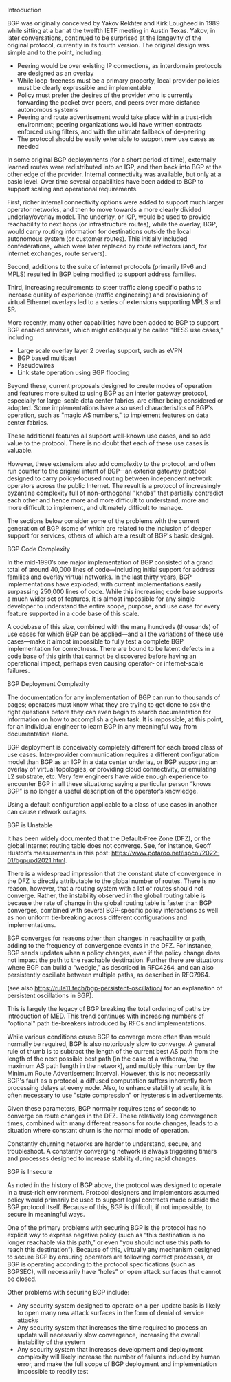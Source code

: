 Introduction

BGP was originally conceived by Yakov Rekhter and Kirk Lougheed in 1989 while sitting at a bar at the twelfth IETF meeting in Austin Texas. Yakov, in later conversations, continued to be surprised at the longevity of the original protocol, currently in its fourth version. The original design was simple and to the point, including:

-	Peering would be over existing IP connections, as interdomain protocols are designed as an overlay
-	While loop-freeness must be a primary property, local provider policies must be clearly expressible and implementable
-	Policy must prefer the desires of the provider who is currently forwarding the packet over peers, and peers over more distance autonomous systems
-	Peering and route advertisement would take place within a trust-rich environment; peering organizations would have written contracts enforced using filters, and with the ultimate fallback of de-peering
-	The protocol should be easily extensible to support new use cases as needed

In some original BGP deploymnents (for a short period of time), externally learned routes were redistributed into an IGP, and then back into BGP at the other edge of the provider. Internal connectivity was available, but only at a basic level. Over time several capabilities have been added to BGP to support scaling and operational requirements.

First, richer internal connectivity options were added to support much larger operator networks, and then to move towards a more clearly divided underlay/overlay model. The underlay, or IGP, would be used to provide reachability to next hops (or infrastructure routes), while the overlay, BGP, would carry routing information for destinations outside the local autonomous system (or customer routes). This initially included confederations, which were later replaced by route reflectors (and, for internet exchanges, route servers).

Second, additions to the suite of internet protocols (primarily IPv6 and MPLS) resulted in BGP being modified to support address families.

Third, increasing requirements to steer traffic along specific paths to increase quality of experience (traffic engineering) and provisioning of virtual Ethernet overlays led to a series of extensions supporting MPLS and SR.

More recently, many other capabilities have been added to BGP to support BGP enabled services, which might colloquially be called "BESS use cases," including:

- Large scale overlay layer 2 overlay support, such as eVPN
- BGP based multicast
- Pseudowires
- Link state operation using BGP flooding

Beyond these, current proposals designed to create modes of operation and features more suited to using BGP as an interior gateway protocol, especially for large-scale data center fabrics, are either being considered or adopted. Some implementations have also used characteristics of BGP's operation, such as "magic AS numbers," to implement features on data center fabrics.

These additional features all support well-known use cases, and so add value to the protocol. There is no doubt that each of these use cases is valuable.

However, these extensions also add complexity to the protocol, and often run counter to the original intent of BGP--an exterior gateway protocol designed to carry policy-focused routing between independent network operators across the public Internet. The result is a protocol of increasingly byzantine complexity full of non-orthogonal "knobs" that partially contradict each other and hence more and more difficult to understand, more and more difficult to implement, and ultimately difficult to manage. 

The sections below consider some of the problems with the current generation of BGP (some of which are related to the inclusion of deeper support for services, others of which are a result of BGP's basic design).

BGP Code Complexity

In the mid-1990’s one major implementation of BGP consisted of a grand total of around 40,000 lines of code—including initial support for address families and overlay virtual networks. In the last thirty years, BGP implementations have exploded, with current implementations easily surpassing 250,000 lines of code. 
While this increasing code base supports a much wider set of features, it is almost impossible for any single developer to understand the entire scope, purpose, and use case for every feature supported in a code base of this scale.

A codebase of this size, combined with the many hundreds (thousands) of use cases for which BGP can be applied—and all the variations of these use cases—make it almost impossible to fully test a complete BGP implementation for correctness. There are bound to be latent defects in a code base of this girth that cannot be discovered before having an operational impact, perhaps even causing operator- or internet-scale failures.

BGP Deployment Complexity

The documentation for any implementation of BGP can run to thousands of pages; operators must know what they are trying to get done to ask the right questions before they can even begin to search documentation for information on how to accomplish a given task. It is impossible, at this point, for an individual engineer to learn BGP in any meaningful way from documentation alone.

BGP deployment is conceivably completely different for each broad class of use cases. Inter-provider communication requires a different configuration model than BGP as an IGP in a data center underlay, or BGP supporting an overlay of virtual topologies, or providing cloud connectivity, or emulating L2 substrate, etc. Very few engineers have wide enough experience to encounter BGP in all these situations; saying a particular person “knows BGP” is no longer a useful description of the operator’s knowledge. 

Using a default configuration applicable to a class of use cases in another can cause network outages.

BGP is Unstable

It has been widely documented that the Default-Free Zone (DFZ), or the global Internet routing table does not converge. See, for instance, Geoff Huston’s measurements in this post: https://www.potaroo.net/ispcol/2022-01/bgpupd2021.html.

There is a widespread impression that the constant state of convergence in the DFZ is directly attributable to the global number of routes. There is no reason, however, that a routing system with a lot of routes should not converge. Rather, the instability observed in the global routing table is because the rate of change in the global routing table is faster than BGP converges, combined with several BGP-specific policy interactions as well as non uniform tie-breaking across different configurations and implementations. 

BGP converges for reasons other than changes in reachability or path, adding to the frequency of convergence events in the DFZ. For instance, BGP sends updates when a policy changes, even if the policy change does not impact the path to the reachable destination. Further there are situations where BGP can build a “wedgie,” as described in RFC4264, and can also persistently oscillate between multiple paths, as described in RFC7964.

(see also https://rule11.tech/bgp-persistent-oscillation/ for an explanation of persistent oscillations in BGP). 

This is largely the legacy of BGP breaking the total ordering of paths by introduction of MED. This trend continues with increasing numbers of "optional" path tie-breakers introduced by RFCs and implementations. 

While various conditions cause BGP to converge more often than would normally be required, BGP is also notoriously slow to converge. A general rule of thumb is to subtract the length of the current best AS path from the length of the next possible best path (in the case of a withdraw, the maximum AS path length in the network), and multiply this number by the Minimum Route Advertisement Interval. However, this is not necessarily BGP's fault as a protocol, a diffused computation suffers inherently from processing delays at every node. Also, to enhance stability at scale, it is often necessary to use "state compression" or hysteresis in advertisements. 

Given these parameters, BGP normally requires tens of seconds to converge on route changes in the DFZ. These relatively long convergence times, combined with many different reasons for route changes, leads to a situation where constant churn is the normal mode of operation. 

Constantly churning networks are harder to understand, secure, and troubleshoot. A constantly converging network is always triggering timers and processes designed to increase stability during rapid changes.

BGP is Insecure

As noted in the history of BGP above, the protocol was designed to operate in a trust-rich environment. Protocol designers and implementors assumed policy would primarily be used to support legal contracts made outside the BGP protocol itself. Because of this, BGP is difficult, if not impossible, to secure in meaningful ways.

One of the primary problems with securing BGP is the protocol has no explicit way to express negative policy (such as “this destination is no longer reachable via this path,” or even “you should not use this path to reach this destination”). Because of this, virtually any mechanism designed to secure BGP by ensuring operators are following correct processes, or BGP is operating according to the protocol specifications (such as BGPSEC), will necessarily have “holes” or open attack surfaces that cannot be closed. 

Other problems with securing BGP include:

-	Any security system designed to operate on a per-update basis is likely to open many new attack surfaces in the form of denial of service attacks 
-	Any security system that increases the time required to process an update will necessarily slow convergence, increasing the overall instability of the system
-	Any security system that increases development and deployment complexity will likely increase the number of failures induced by human error, and make the full scope of BGP deployment and implementation impossible to readily test
